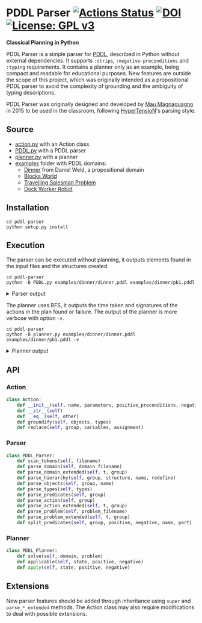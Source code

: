 # PDDL Parser [![Actions Status](https://github.com/pucrs-automated-planning/pddl-parser/workflows/build/badge.svg)](https://github.com/pucrs-automated-planning/pddl-parser/actions) [![DOI](https://zenodo.org/badge/DOI/10.5281/zenodo.4391071.svg)](https://doi.org/10.5281/zenodo.4391071) [![License: GPL v3](https://img.shields.io/badge/License-GPLv3-blue.svg)](https://www.gnu.org/licenses/gpl-3.0)
**Classical Planning in Python**

PDDL Parser is a simple parser for [PDDL](https://en.wikipedia.org/wiki/Planning_Domain_Definition_Language), described in Python without external dependencies.
It supports ``:strips``, ``:negative-preconditions`` and ``:typing`` requirements.
It contains a planner only as an example, being compact and readable for educational purposes.
New features are outside the scope of this project, which was originally intended as a propositional PDDL parser to avoid the complexity of grounding and the ambiguity of typing descriptions.

PDDL Parser was originally designed and developed by [Mau Magnaguagno](https://github.com/Maumagnaguagno) in 2015 to be used in the classroom, following [HyperTensioN](https://github.com/Maumagnaguagno/HyperTensioN)'s parsing style.

## Source
- [action.py](pddl_parser/action.py) with an Action class
- [PDDL.py](pddl_parser/PDDL.py) with a PDDL parser
- [planner.py](pddl_parser/planner.py) with a planner
- [examples](examples/) folder with PDDL domains:
  - [Dinner](examples/dinner) from Daniel Weld, a propositional domain
  - [Blocks World](examples/blocksworld)
  - [Travelling Salesman Problem](examples/tsp)
  - [Dock Worker Robot](examples/dwr)

## Installation
```Shell
cd pddl-parser
python setup.py install
```

## Execution
The parser can be executed without planning, it outputs elements found in the input files and the structures created.

```Shell
cd pddl-parser
python -B PDDL.py examples/dinner/dinner.pddl examples/dinner/pb1.pddl
```

<details><summary>Parser output</summary>

```Shell
----------------------------
['define',
 ['domain', 'dinner'],
 [':requirements', ':strips'],
 [':predicates', ['clean'], ['dinner'], ['quiet'], ['present'], ['garbage']],
 [':action', 'cook', ':precondition', ['clean'], ':effect', ['dinner']],
 [':action', 'wrap', ':precondition', ['quiet'], ':effect', ['present']],
 [':action',
  'carry',
  ':precondition',
  ['garbage'],
  ':effect',
  ['and', ['not', ['garbage']], ['not', ['clean']]]],
 [':action',
  'dolly',
  ':precondition',
  ['garbage'],
  ':effect',
  ['and', ['not', ['garbage']], ['not', ['quiet']]]]]
----------------------------
['define',
 ['problem', 'pb1'],
 [':domain', 'dinner'],
 [':init', ['garbage'], ['clean'], ['quiet']],
 [':goal', ['and', ['dinner'], ['present'], ['not', ['garbage']]]]]
----------------------------
Domain name: dinner
action: cook
  parameters: []
  positive_preconditions: [['clean']]
  negative_preconditions: []
  add_effects: [['dinner']]
  del_effects: []

action: wrap
  parameters: []
  positive_preconditions: [['quiet']]
  negative_preconditions: []
  add_effects: [['present']]
  del_effects: []

action: carry
  parameters: []
  positive_preconditions: [['garbage']]
  negative_preconditions: []
  add_effects: []
  del_effects: [['garbage'], ['clean']]

action: dolly
  parameters: []
  positive_preconditions: [['garbage']]
  negative_preconditions: []
  add_effects: []
  del_effects: [['garbage'], ['quiet']]

----------------------------
Problem name: pb1
Objects: {}
State: [['garbage'], ['clean'], ['quiet']]
Positive goals: [['dinner'], ['present']]
Negative goals: [['garbage']]
```
</details>

The planner uses BFS, it outputs the time taken and signatures of the actions in the plan found or failure.
The output of the planner is more verbose with option ``-v``.

```Shell
cd pddl-parser
python -B planner.py examples/dinner/dinner.pddl examples/dinner/pb1.pddl -v
```

<details><summary>Planner output</summary>

```Shell
Time: 0.00200009346008s
plan:
action: cook
  parameters: []
  positive_preconditions: [['clean']]
  negative_preconditions: []
  add_effects: [['dinner']]
  del_effects: []

action: wrap
  parameters: []
  positive_preconditions: [['quiet']]
  negative_preconditions: []
  add_effects: [['present']]
  del_effects: []

action: carry
  parameters: []
  positive_preconditions: [['garbage']]
  negative_preconditions: []
  add_effects: []
  del_effects: [['garbage'], ['clean']]
```
</details>

## API

### Action
```Python
class Action:
    def __init__(self, name, parameters, positive_preconditions, negative_preconditions, add_effects, del_effects, extensions = None)
    def __str__(self)
    def __eq__(self, other)
    def groundify(self, objects, types)
    def replace(self, group, variables, assignment)
```

### Parser
```Python
class PDDL_Parser:
    def scan_tokens(self, filename)
    def parse_domain(self, domain_filename)
    def parse_domain_extended(self, t, group)
    def parse_hierarchy(self, group, structure, name, redefine)
    def parse_objects(self, group, name)
    def parse_types(self, types)
    def parse_predicates(self, group)
    def parse_action(self, group)
    def parse_action_extended(self, t, group)
    def parse_problem(self, problem_filename)
    def parse_problem_extended(self, t, group)
    def split_predicates(self, group, positive, negative, name, part)
```

### Planner
```Python
class PDDL_Planner:
    def solve(self, domain, problem)
    def applicable(self, state, positive, negative)
    def apply(self, state, positive, negative)
```

## Extensions
New parser features should be added through inheritance using ``super`` and ``parse_*_extended`` methods.
The Action class may also require modifications to deal with possible extensions.